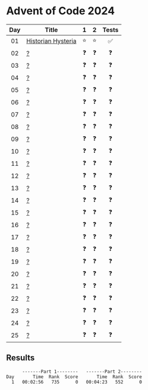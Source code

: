# Advent of Code 2024

| Day | Title                                                     |     1      |     2      |       Tests        |
| :-: | --------------------------------------------------------- | :--------: | :--------: | :----------------: |
| 01  | [Historian Hysteria](https://adventofcode.com/2024/day/1) |   :star:   |   :star:   | :white_check_mark: |
| 02  | [?](https://adventofcode.com/2024/day/2)                  | :question: | :question: |     :question:     |
| 03  | [?](https://adventofcode.com/2024/day/3)                  | :question: | :question: |     :question:     |
| 04  | [?](https://adventofcode.com/2024/day/4)                  | :question: | :question: |     :question:     |
| 05  | [?](https://adventofcode.com/2024/day/5)                  | :question: | :question: |     :question:     |
| 06  | [?](https://adventofcode.com/2024/day/6)                  | :question: | :question: |     :question:     |
| 07  | [?](https://adventofcode.com/2024/day/7)                  | :question: | :question: |     :question:     |
| 08  | [?](https://adventofcode.com/2024/day/8)                  | :question: | :question: |     :question:     |
| 09  | [?](https://adventofcode.com/2024/day/9)                  | :question: | :question: |     :question:     |
| 10  | [?](https://adventofcode.com/2024/day/10)                 | :question: | :question: |     :question:     |
| 11  | [?](https://adventofcode.com/2024/day/11)                 | :question: | :question: |     :question:     |
| 12  | [?](https://adventofcode.com/2024/day/12)                 | :question: | :question: |     :question:     |
| 13  | [?](https://adventofcode.com/2024/day/13)                 | :question: | :question: |     :question:     |
| 14  | [?](https://adventofcode.com/2024/day/14)                 | :question: | :question: |     :question:     |
| 15  | [?](https://adventofcode.com/2024/day/15)                 | :question: | :question: |     :question:     |
| 16  | [?](https://adventofcode.com/2024/day/16)                 | :question: | :question: |     :question:     |
| 17  | [?](https://adventofcode.com/2024/day/17)                 | :question: | :question: |     :question:     |
| 18  | [?](https://adventofcode.com/2024/day/18)                 | :question: | :question: |     :question:     |
| 19  | [?](https://adventofcode.com/2024/day/19)                 | :question: | :question: |     :question:     |
| 20  | [?](https://adventofcode.com/2024/day/20)                 | :question: | :question: |     :question:     |
| 21  | [?](https://adventofcode.com/2024/day/21)                 | :question: | :question: |     :question:     |
| 22  | [?](https://adventofcode.com/2024/day/22)                 | :question: | :question: |     :question:     |
| 23  | [?](https://adventofcode.com/2024/day/23)                 | :question: | :question: |     :question:     |
| 24  | [?](https://adventofcode.com/2024/day/24)                 | :question: | :question: |     :question:     |
| 25  | [?](https://adventofcode.com/2024/day/25)                 | :question: | :question: |     :question:     |

## Results

```text
      -------Part 1--------   -------Part 2--------
Day       Time  Rank  Score       Time  Rank  Score
  1   00:02:56   735      0   00:04:23   552      0
```
